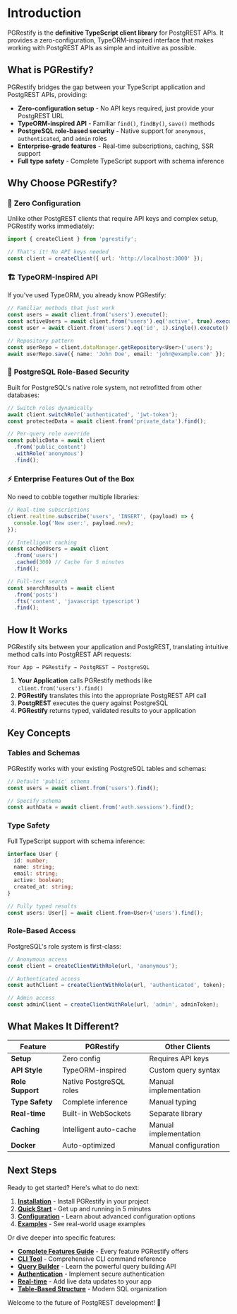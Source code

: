 # Introduction

PGRestify is the **definitive TypeScript client library** for PostgREST APIs. It provides a zero-configuration, TypeORM-inspired interface that makes working with PostgREST APIs as simple and intuitive as possible.

## What is PGRestify?

PGRestify bridges the gap between your TypeScript application and PostgREST APIs, providing:

- **Zero-configuration setup** - No API keys required, just provide your PostgREST URL
- **TypeORM-inspired API** - Familiar `find()`, `findBy()`, `save()` methods
- **PostgreSQL role-based security** - Native support for `anonymous`, `authenticated`, and `admin` roles
- **Enterprise-grade features** - Real-time subscriptions, caching, SSR support
- **Full type safety** - Complete TypeScript support with schema inference

## Why Choose PGRestify?

### 🎯 **Zero Configuration**

Unlike other PostgREST clients that require API keys and complex setup, PGRestify works immediately:

```typescript
import { createClient } from 'pgrestify';

// That's it! No API keys needed
const client = createClient({ url: 'http://localhost:3000' });
```

### 🏗️ **TypeORM-Inspired API**

If you've used TypeORM, you already know PGRestify:

```typescript
// Familiar methods that just work
const users = await client.from('users').execute();
const activeUsers = await client.from('users').eq('active', true).execute();
const user = await client.from('users').eq('id', 1).single().execute();

// Repository pattern
const userRepo = client.dataManager.getRepository<User>('users');
await userRepo.save({ name: 'John Doe', email: 'john@example.com' });
```

### 🔐 **PostgreSQL Role-Based Security**

Built for PostgreSQL's native role system, not retrofitted from other databases:

```typescript
// Switch roles dynamically
await client.switchRole('authenticated', 'jwt-token');
const protectedData = await client.from('private_data').find();

// Per-query role override
const publicData = await client
  .from('public_content')
  .withRole('anonymous')
  .find();
```

### ⚡ **Enterprise Features Out of the Box**

No need to cobble together multiple libraries:

```typescript
// Real-time subscriptions
client.realtime.subscribe('users', 'INSERT', (payload) => {
  console.log('New user:', payload.new);
});

// Intelligent caching
const cachedUsers = await client
  .from('users')
  .cached(300) // Cache for 5 minutes
  .find();

// Full-text search
const searchResults = await client
  .from('posts')
  .fts('content', 'javascript typescript')
  .find();
```

## How It Works

PGRestify sits between your application and PostgREST, translating intuitive method calls into PostgREST API requests:

```
Your App → PGRestify → PostgREST → PostgreSQL
```

1. **Your Application** calls PGRestify methods like `client.from('users').find()`
2. **PGRestify** translates this into the appropriate PostgREST API call
3. **PostgREST** executes the query against PostgreSQL
4. **PGRestify** returns typed, validated results to your application

## Key Concepts

### Tables and Schemas

PGRestify works with your existing PostgreSQL tables and schemas:

```typescript
// Default 'public' schema
const users = await client.from('users').find();

// Specify schema
const authData = await client.from('auth.sessions').find();
```

### Type Safety

Full TypeScript support with schema inference:

```typescript
interface User {
  id: number;
  name: string;
  email: string;
  active: boolean;
  created_at: string;
}

// Fully typed results
const users: User[] = await client.from<User>('users').find();
```

### Role-Based Access

PostgreSQL's role system is first-class:

```typescript
// Anonymous access
const client = createClientWithRole(url, 'anonymous');

// Authenticated access
const authClient = createClientWithRole(url, 'authenticated', token);

// Admin access
const adminClient = createClientWithRole(url, 'admin', adminToken);
```

## What Makes It Different?

| Feature | PGRestify | Other Clients |
|---------|-----------|---------------|
| **Setup** | Zero config | Requires API keys |
| **API Style** | TypeORM-inspired | Custom query syntax |
| **Role Support** | Native PostgreSQL roles | Manual implementation |
| **Type Safety** | Complete inference | Manual typing |
| **Real-time** | Built-in WebSockets | Separate library |
| **Caching** | Intelligent auto-cache | Manual implementation |
| **Docker** | Auto-optimized | Manual configuration |

## Next Steps

Ready to get started? Here's what to do next:

1. **[Installation](./installation)** - Install PGRestify in your project
2. **[Quick Start](./getting-started)** - Get up and running in 5 minutes
3. **[Configuration](./configuration)** - Learn about advanced configuration options
4. **[Examples](../examples/basic-usage)** - See real-world usage examples

Or dive deeper into specific features:

- **[Complete Features Guide](./complete-features.md)** - Every feature PGRestify offers
- **[CLI Tool](./cli.md)** - Comprehensive CLI command reference
- **[Query Builder](./query-builder.md)** - Learn the powerful query building API
- **[Authentication](./advanced-features/authentication.md)** - Implement secure authentication
- **[Real-time](./advanced-features/realtime.md)** - Add live data updates to your app
- **[Table-Based Structure](./table-folders.md)** - Modern SQL organization

Welcome to the future of PostgREST development! 🚀